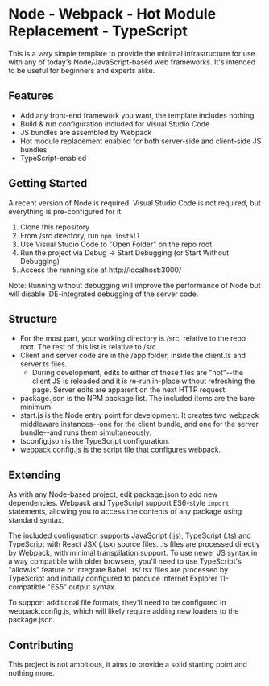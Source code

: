 # Node - Webpack - Hot Module Replacement - TypeScript

This is a _very_ simple template to provide the minimal infrastructure for use with any of today's Node/JavaScript-based web frameworks.
It's intended to be useful for beginners and experts alike.

## Features

- Add any front-end framework you want, the template includes nothing
- Build & run configuration included for Visual Studio Code
- JS bundles are assembled by Webpack
- Hot module replacement enabled for both server-side and client-side JS bundles
- TypeScript-enabled

## Getting Started

A recent version of Node is required.
Visual Studio Code is not required, but everything is pre-configured for it.

1. Clone this repository
1. From /src directory, run `npm install`
1. Use Visual Studio Code to "Open Folder" on the repo root
1. Run the project via Debug -> Start Debugging (or Start Without Debugging)
1. Access the running site at http://localhost:3000/

Note: Running without debugging will improve the performance of Node but will disable IDE-integrated debugging of the server code.

## Structure

- For the most part, your working directory is /src, relative to the repo root.  The rest of this list is relative to /src.
- Client and server code are in the /app folder, inside the client.ts and server.ts files.
  - During development, edits to either of these files are "hot"--the client JS is reloaded and it is re-run in-place without refreshing the page.  Server edits are apparent on the next HTTP request.
- package.json is the NPM package list.  The included items are the bare minimum.
- start.js is the Node entry point for development.  It creates two webpack middleware instances--one for the client bundle, and one for the server bundle--and runs them simultaneously.
- tsconfig.json is the TypeScript configuration.
- webpack.config.js is the script file that configures webpack.

## Extending

As with any Node-based project, edit package.json to add new dependencies.
Webpack and TypeScript support ES6-style `import` statements, allowing you to access the contents of any package using standard syntax.

The included configuration supports JavaScript (.js), TypeScript (.ts) and TypeScript with React JSX (.tsx) source files.
.js files are processed directly by Webpack, with minimal transpilation support.
To use newer JS syntax in a way compatible with older browsers, you'll need to use TypeScript's "allowJs" feature or integrate Babel.
.ts/.tsx files are processed by TypeScript and initially configured to produce Internet Explorer 11-compatible "ES5" output syntax.

To support additional file formats, they'll need to be configured in webpack.config.js, which will likely require adding new loaders to the package.json.

## Contributing

This project is not ambitious, it aims to provide a solid starting point and nothing more.
